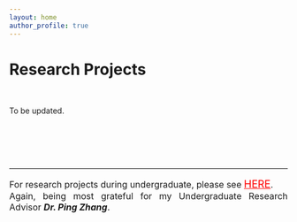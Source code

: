```yaml
---
layout: home
author_profile: true
---
```


# Research Projects 

<br>

To be updated.

<br>

<br>

<br>

<br>

---

<p style="text-align:justify; font-size: 12pt">
For research projects during undergraduate, please see <a style = "font-size: 14pt; color:red;text-decoration:underline" href="../undergraduate_projects1/">HERE</a>. <br>
Again, being most grateful for my Undergraduate Research Advisor <b><i>Dr. Ping Zhang</i></b>.
</p> 


